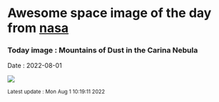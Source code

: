 
# Awesome space image of the day from [nasa](https://api.nasa.gov/)

### Today image : Mountains of Dust in the Carina Nebula

Date : 2022-08-01


![](https://apod.nasa.gov/apod/image/2208/MysticCarina_HubbleSerrano_960.jpg)

<small>Latest update : Mon Aug  1 10:19:11 2022</small>


